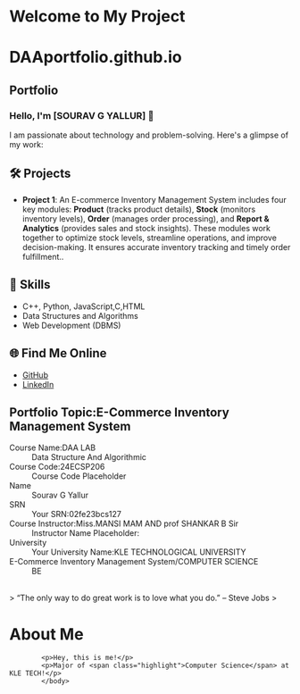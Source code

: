 <!DOCTYPE html>
<html lang="en">
<head>
    <meta charset="UTF-8">
    <meta name="viewport" content="width=device-width, initial-scale=1.0">
  
   
</head>
<body>
    <h1>Welcome to My Project</h1>
</body>
</html>



# DAAportfolio.github.io
## Portfolio

### Hello, I'm [SOURAV G YALLUR] 👋

I am passionate about technology and problem-solving. Here's a glimpse of my work:

## 🛠️ Projects
- **Project 1**: An E-commerce Inventory Management System includes four key modules: **Product** (tracks product details), **Stock** (monitors inventory levels), **Order** (manages order processing), and **Report & Analytics** (provides sales and stock insights). These modules work together to optimize stock levels, streamline operations, and improve decision-making. It ensures accurate inventory tracking and timely order fulfillment..


## 🚀 Skills
- C++, Python, JavaScript,C,HTML
- Data Structures and Algorithms
- Web Development (DBMS)

## 🌐 Find Me Online
- [GitHub](https://github.com/28092005)
- [LinkedIn](https://www.linkedin.com/in/sourav-yallur-b8352b270?utm_source=share&utm_campaign=share_via&utm_content=profile&utm_medium=android_app)

## Portfolio Topic:E-Commerce Inventory Management System

<dl>
<dt>Course Name:DAA LAB</dt>
<dd>Data Structure And Algorithmic </dd>
<dt>Course Code:24ECSP206</dt>
<dd>Course Code Placeholder</dd>
<dt>Name</dt>
<dd>Sourav G Yallur</dd>
<dt>SRN</dt>
<dd>Your SRN:02fe23bcs127</dd>
<dt>Course Instructor:Miss.MANSI MAM AND prof SHANKAR B Sir</dt>
<dd>Instructor Name Placeholder:</dd>
<dt>University</dt>
<dd>Your University Name:KLE TECHNOLOGICAL UNIVERSITY</dd>
<dt>E-Commerce Inventory Management System/COMPUTER SCIENCE</dt>
<dd>BE </dd>
</dl>

<br> 
> “The only way to do great work is to love what you do.” – Steve Jobs
><br>

<html>
<body>
        <h1>About Me</h1>
       
            <p>Hey, this is me!</p>
            <p>Major of <span class="highlight">Computer Science</span> at KLE TECH!</p>
            </body>
</html>



